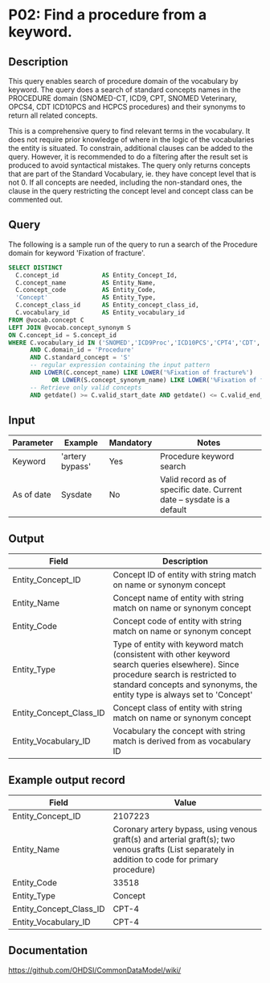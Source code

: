 <!---
Group:procedure
Name:P02 Find a procedure from a keyword.
Author:Patrick Ryan
CDM Version: 5.3
-->

# P02: Find a procedure from a keyword.

## Description
This query enables search of procedure domain of the vocabulary by keyword.
The query does a search of standard concepts names in the PROCEDURE domain (SNOMED-CT, ICD9, CPT, SNOMED Veterinary, OPCS4,
CDT ICD10PCS and HCPCS procedures) and their synonyms to return all related concepts.

This is a comprehensive query to find relevant terms in the vocabulary.
It does not require prior knowledge of where in the logic of the vocabularies the entity is situated.
To constrain, additional clauses can be added to the query. However, it is recommended to do a filtering after the result
set is produced to avoid syntactical mistakes.
The query only returns concepts that are part of the Standard Vocabulary, ie. they have concept level that is not 0.
If all concepts are needed, including the non-standard ones, the clause in the query restricting the concept level and
concept class can be commented out.

## Query

The following is a sample run of the query to run a search of the Procedure domain for keyword 'Fixation of fracture'.

```sql
SELECT DISTINCT
  C.concept_id            AS Entity_Concept_Id,
  C.concept_name          AS Entity_Name,
  C.concept_code          AS Entity_Code,
  'Concept'               AS Entity_Type,
  C.concept_class_id      AS Entity_concept_class_id,
  C.vocabulary_id         AS Entity_vocabulary_id
FROM @vocab.concept C
LEFT JOIN @vocab.concept_synonym S
ON C.concept_id = S.concept_id
WHERE C.vocabulary_id IN ('SNOMED','ICD9Proc','ICD10PCS','CPT4','CDT','HCPCS','SNOMED Veterinary','OPCS4')
      AND C.domain_id = 'Procedure'
      AND C.standard_concept = 'S'
      -- regular expression containing the input pattern
      AND LOWER(C.concept_name) LIKE LOWER('%Fixation of fracture%')
            OR LOWER(S.concept_synonym_name) LIKE LOWER('%Fixation of fracture%')
      -- Retrieve only valid concepts
      AND getdate() >= C.valid_start_date AND getdate() <= C.valid_end_date;
```

## Input

| Parameter |  Example |  Mandatory |  Notes |
| --- | --- | --- | --- |
|  Keyword |  'artery bypass' |  Yes | Procedure keyword search |
|  As of date |  Sysdate |  No | Valid record as of specific date. Current date – sysdate is a default |

## Output

|  Field |  Description |
| --- | --- |
|  Entity_Concept_ID |  Concept ID of entity with string match on name or synonym concept |
|  Entity_Name |  Concept name of entity with string match on name or synonym concept |
|  Entity_Code |  Concept code of entity with string match on name or synonym concept |
|  Entity_Type |  Type of entity with keyword match (consistent with other keyword search queries elsewhere). Since procedure search is restricted to standard concepts and synonyms, the entity type is always set to 'Concept' |
|  Entity_Concept_Class_ID |  Concept class of entity with string match on name or synonym concept |
|  Entity_Vocabulary_ID |  Vocabulary the concept with string match is derived from as vocabulary ID |

## Example output record

| Field |  Value |
| --- | --- |
|  Entity_Concept_ID |  2107223 |
|  Entity_Name |  Coronary artery bypass, using venous graft(s) and arterial graft(s); two venous grafts (List separately in addition to code for primary procedure) |
|  Entity_Code |  33518 |
|  Entity_Type |  Concept |
|  Entity_Concept_Class_ID |  CPT-4 |
|  Entity_Vocabulary_ID |  CPT-4 |

## Documentation
https://github.com/OHDSI/CommonDataModel/wiki/
